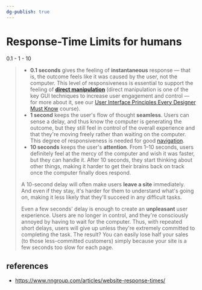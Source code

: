 ```yaml
---
dg-publish: true
---
```

# Response-Time Limits for humans

0.1 - 1 - 10

> - **0.1 seconds** gives the feeling of **instantaneous** response — that is, the outcome feels like it was caused by the user, not the computer. This level of responsiveness is essential to support the feeling of **[direct manipulation](https://www.nngroup.com/articles/direct-manipulation/ "Definition: Direct Manipulation")** (direct manipulation is one of the key GUI techniques to increase user engagement and control — for more about it, see our [User Interface Principles Every Designer Must Know](https://www.nngroup.com/courses/hci/ "Nielsen Norman Group usability training tutorial: detailed course outline") course).
> - **1 second** keeps the user's flow of thought **seamless**. Users can sense a delay, and thus know the computer is generating the outcome, but they still feel in control of the overall experience and that they're moving freely rather than waiting on the computer. This degree of responsiveness is needed for good [navigation](https://www.nngroup.com/topic/navigation/ "Navigation Design and Information Architecture: Nielsen Norman Group articles, reports, and courses").
> - **10 seconds** keeps the user's **attention**. From 1–10 seconds, users definitely feel at the mercy of the computer and wish it was faster, but they can handle it. After 10 seconds, they start thinking about other things, making it harder to get their brains back on track once the computer finally does respond.
>
> A 10-second delay will often make users **leave a site** immediately. And even if they stay, it's harder for them to understand what's going on, making it less likely that they'll succeed in any difficult tasks.
> 
> Even a few seconds' delay is enough to create an **unpleasant** user experience. Users are no longer in control, and they're consciously annoyed by having to wait for the computer. Thus, with repeated short delays, users will give up unless they're extremely committed to completing the task. The result? You can easily lose half your sales (to those less-committed customers) simply because your site is a few seconds too slow for each page.

## references

- <https://www.nngroup.com/articles/website-response-times/>